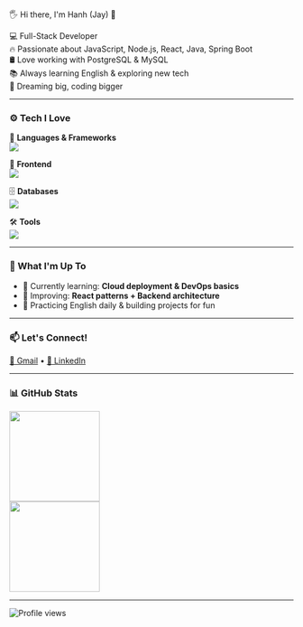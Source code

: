 🖐️ Hi there, I'm Hanh (Jay) 👋

<!-- **hanh-dev/hanh-dev** is a ✨ _special_ ✨ repository because its `README.md` (this file) appears on your GitHub profile. -->

💻 Full-Stack Developer  
🔥 Passionate about JavaScript, Node.js, React, Java, Spring Boot  
🛢️ Love working with PostgreSQL & MySQL  
📚 Always learning English & exploring new tech  
🌱 Dreaming big, coding bigger  

---

### ⚙️ Tech I Love

🎯 **Languages & Frameworks**  
<img src="https://skillicons.dev/icons?i=js,nodejs,java,spring" />

🧩 **Frontend**  
<img src="https://skillicons.dev/icons?i=react" />

🗄️ **Databases**  
<img src="https://skillicons.dev/icons?i=postgres,mysql" />

🛠️ **Tools**  
<img src="https://skillicons.dev/icons?i=git,vscode" />

---

### 🚀 What I'm Up To

- 🌱 Currently learning: **Cloud deployment & DevOps basics**
- 🧠 Improving: **React patterns + Backend architecture**
- 📖 Practicing English daily & building projects for fun

---

### 📫 Let's Connect!

[📧 Gmail](mailto:your.email@gmail.com) • [💼 LinkedIn](https://linkedin.com/in/ho-van-hanh-4a9b63336)

---

### 📊 GitHub Stats

<img src="https://github-readme-stats.vercel.app/api?username=hanh-dev&show_icons=true&theme=radical" height="160"/>
<br/>
<img src="https://github-readme-streak-stats.herokuapp.com/?user=hanh-dev&theme=radical" height="160"/>

---

![Profile views](https://komarev.com/ghpvc/?username=hanh-dev&color=orange)
